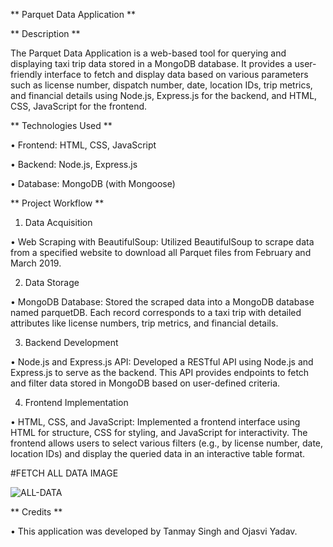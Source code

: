 ** Parquet Data Application **


** Description **

The Parquet Data Application is a web-based tool for querying and displaying taxi trip data stored in a MongoDB database. It provides a user-friendly interface to fetch and display data based on various parameters such as license number, dispatch number, date, location IDs, trip metrics, and financial details using Node.js, Express.js for the backend, and HTML, CSS, JavaScript for the frontend.



** Technologies Used **

•	Frontend: HTML, CSS, JavaScript

•	Backend: Node.js, Express.js

•	Database: MongoDB (with Mongoose)



** Project Workflow **

1. Data Acquisition

•	Web Scraping with BeautifulSoup: Utilized BeautifulSoup to scrape data from a specified website to download all Parquet files from February and March 2019.

2. Data Storage

•	MongoDB Database: Stored the scraped data into a MongoDB database named parquetDB. Each record corresponds to a taxi trip with detailed attributes like license numbers, trip metrics, and financial details.

3. Backend Development
   
•	Node.js and Express.js API: Developed a RESTful API using Node.js and Express.js to serve as the backend. This API provides endpoints to fetch and filter data stored in MongoDB based on user-defined criteria.

4. Frontend Implementation
   
•	HTML, CSS, and JavaScript: Implemented a frontend interface using HTML for structure, CSS for styling, and JavaScript for interactivity. The frontend allows users to select various filters (e.g., by license number, date, location IDs) and display the queried data in an interactive table format.

#FETCH ALL DATA IMAGE

![ALL-DATA](https://github.com/user-attachments/assets/24a2019d-305a-41ce-94c6-47b4daa52151)




** Credits **

•	This application was developed by Tanmay Singh and Ojasvi Yadav.


